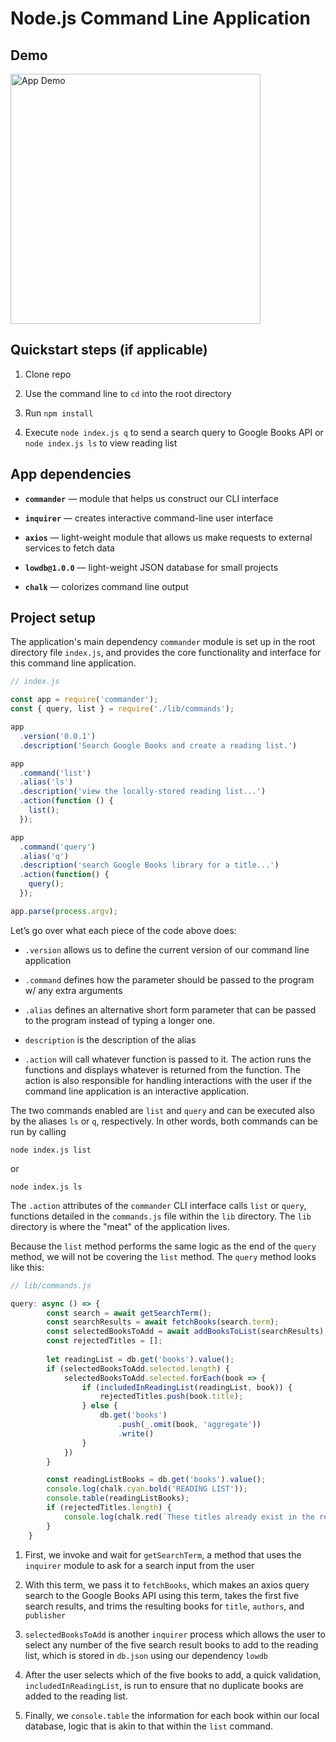 # Node.js Command Line Application

## Demo

<img src="./assets/images/app-demo.gif" alt="App Demo" style="height:400px;"/>

## Quickstart steps (if applicable)

1. Clone repo

2. Use the command line to `cd` into the root directory

3. Run `npm install` 

4. Execute `node index.js q` to send a search query to Google Books API or `node index.js ls` to view reading list


## App dependencies

* **`commander`** ― module that helps us construct our CLI interface

* **`inquirer`** ― creates interactive command-line user interface

* **`axios`** ― light-weight module that allows us make requests to external services to fetch data

* **`lowdb@1.0.0`** ― light-weight JSON database for small projects

* **`chalk`** ― colorizes command line output

## Project setup

The application's main dependency `commander` module is set up in the root directory file `index.js`, and provides the core functionality and interface for this command line application.

```js
// index.js

const app = require('commander');
const { query, list } = require('./lib/commands');

app
  .version('0.0.1')
  .description('Search Google Books and create a reading list.')

app
  .command('list')
  .alias('ls')
  .description('view the locally-stored reading list...')
  .action(function () {
    list();
  });

app
  .command('query')
  .alias('q')
  .description('search Google Books library for a title...')
  .action(function() {
    query();
  });

app.parse(process.argv);
```

Let’s go over what each piece of the code above does:

* `.version` allows us to define the current version of our command line application

* `.command` defines how the parameter should be passed to the program w/ any extra arguments

* `.alias` defines an alternative short form parameter that can be passed to the program instead of typing a longer one.

* `description` is the description of the alias

* `.action` will call whatever function is passed to it. The action runs the functions and displays whatever is returned from the function. The action is also responsible for handling interactions with the user if the command line application is an interactive application.

The two commands enabled are `list` and `query` and can be executed also by the aliases `ls` or `q`, respectively. In other words, both commands can be run by calling

```
node index.js list
```

or

```
node index.js ls
```

The `.action` attributes of the `commander` CLI interface calls `list` or `query`, functions detailed in the `commands.js` file within the `lib` directory. The `lib` directory is where the "meat" of the application lives.

Because the `list` method performs the same logic as the end of the `query` method, we will not be covering the `list` method. The `query` method looks like this:

```js
// lib/commands.js

query: async () => {
        const search = await getSearchTerm();
        const searchResults = await fetchBooks(search.term);
        const selectedBooksToAdd = await addBooksToList(searchResults);
        const rejectedTitles = [];
        
        let readingList = db.get('books').value();
        if (selectedBooksToAdd.selected.length) {
            selectedBooksToAdd.selected.forEach(book => {                
                if (includedInReadingList(readingList, book)) {
                    rejectedTitles.push(book.title);
                } else {
                    db.get('books')
                        .push(_.omit(book, 'aggregate'))
                        .write()
                }
            })
        }

        const readingListBooks = db.get('books').value();
        console.log(chalk.cyan.bold('READING LIST'));
        console.table(readingListBooks);
        if (rejectedTitles.length) {
            console.log(chalk.red(`These titles already exist in the reading list: ${rejectedTitles}`))
        }
    }
```

1. First, we invoke and wait for `getSearchTerm`, a method that uses the `inquirer` module to ask for a search input from the user

2. With this term, we pass it to `fetchBooks`, which makes an axios query search to the Google Books API using this term, takes the first five search results, and trims the resulting books for `title`, `authors`, and `publisher`

3. `selectedBooksToAdd` is another `inquirer` process which allows the user to select any number of the five search result books to add to the reading list, which is stored in `db.json` using our dependency `lowdb`

4. After the user selects which of the five books to add, a quick validation, `includedInReadingList`, is run to ensure that no duplicate books are added to the reading list.

5. Finally, we `console.table` the information for each book within our local database, logic that is akin to that within the `list` command.
